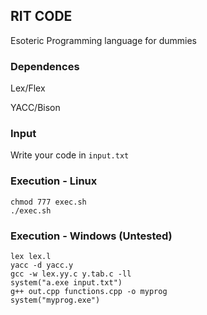## RIT CODE

Esoteric Programming language for dummies

### Dependences
Lex/Flex

YACC/Bison

### Input

Write your code in `input.txt`


### Execution - Linux

```
chmod 777 exec.sh
./exec.sh
```
### Execution - Windows (Untested)

```
lex lex.l
yacc -d yacc.y
gcc -w lex.yy.c y.tab.c -ll
system("a.exe input.txt")
g++ out.cpp functions.cpp -o myprog
system("myprog.exe")

```